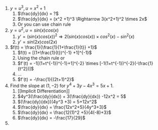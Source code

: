 1. $y = u^3, u = x^2+1$
	1. $\frac{dy}{dx} = ?$
	2. $\frac{dy}{dx} = (x^2 +1)^3 \Rightarrow 3(x^2+1)^2 \times 2x$
	3. Or you can use chain rule
2. $y = u^2, u=sin(x)cos(x)$
	1. $y' = (sin(x)cos(x))^2 \Rightarrow 2(sin(x)cos(x)) \times cos^2(x) - sin^2(x)$
	2. $y' = sin(2x)cos(2x)$
3. $f(t) = \frac{1}{\frac{1}{1+\frac{1}{t}}  +1}$
	1. $f(t) = [(1+\frac{1}{t})^{-1} +1]^{-1}$
	2. Using the chain rule or 
	3. $f'(t) = -1[(1+t^{-1})^{-1}+1]^{-2} \times [-1(1+t^{-1})^{-2}(-\frac{1}{t^2})]$
	4. ...
	5. $f'(t) = -\frac{1}{(2t+1)^2}$
4. Find the slope at $(1,-2)$ for $y^4 +3y -4x^3 = 5x+1$.
	1. [[Implicit Differentiation]]
	2. $4y^3(\frac{dy}{dx}) + 3(\frac{dy}{dx}) -12x^2 = 5$
	3. $(\frac{dy}{dx})(4y^3 +3) = 5+12x^2$
	4. $\frac{dy}{dx} = \frac{12x^2+5}{4y^3+3}$
	5. $\frac{dy}{dx} = \frac{12(1)^2 +5}{4(-8)+3}$
	6. $\frac{dy}{dx} = -\frac{17}{29}$
5. 
